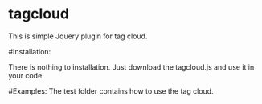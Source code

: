 # tagcloud

This is simple Jquery plugin for tag cloud. 

#Installation:

There is nothing to installation. Just download the tagcloud.js and use it in your code. 

#Examples:
The test folder contains how to use the tag cloud.

